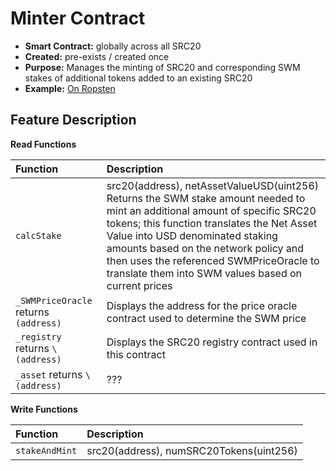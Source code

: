 # Minter Contract

* **Smart Contract:** globally across all SRC20
* **Created:** pre-exists / created once
* **Purpose:** Manages the minting of SRC20 and corresponding SWM stakes of additional  tokens added to an existing SRC20 
* **Example:**  [On Ropsten](https://ropsten.etherscan.io/address/0xe0e57388e696c4db04643147070532111b21b8e8#code)  

## Feature Description

**Read Functions**

| Function | Description |
| :--- | :--- |
| `calcStake` | src20(address), netAssetValueUSD(uint256)   Returns the SWM stake amount needed to mint an additional amount of specific SRC20 tokens; this function translates the Net Asset Value into USD denominated staking amounts based on the network policy and then uses the referenced SWMPriceOracle to translate them into SWM values based on current prices |
| `_SWMPriceOracle` returns `(address)` | Displays the address for the price oracle contract used to determine the SWM price |
| `_registry` returns `\(address)` | Displays the SRC20 registry contract used in this contract |
| `_asset` returns `\(address)` | ??? |

**Write Functions**

| Function | Description |
| :--- | :--- |
| `stakeAndMint` | src20(address), numSRC20Tokens(uint256) |

